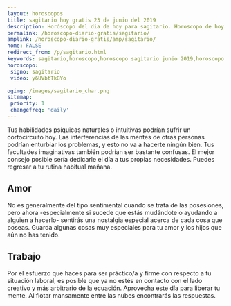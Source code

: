 ```yaml
---
layout: horoscopos
title: sagitario hoy gratis 23 de junio del 2019 
description: Horóscopo del dia de hoy para sagitario. Horoscopo de hoy 23 de junio del 2019. Las predicciones de amor, trabajo, vida personal gratis.
permalink: /horoscopo-diario-gratis/sagitario/
amplink: /horoscopo-diario-gratis/amp/sagitario/
home: FALSE
redirect_from: /p/sagitario.html
keywords: sagitario,horoscopo,horoscopo sagitario junio 2019,horoscopo sagitario hoy,tarot sagitario junio 2019,horoscopo sagitario,tarot sagitario hoy,horoscopo de hoy,horoscopo diario,tarot del amor,horoscopo de hoy sagitario,horoscopo diario del tarot, Horoscopo de hoy sagitario 23 de junio del 2019,horóscopo del día, el horoscopo de hoy
horoscopo:
 signo: sagitario
 video: y6UVbtTkBYo

ogimg: /images/sagitario_char.png
sitemap:
 priority: 1
 changefreq: 'daily'
---
```



Tus habilidades psíquicas naturales o intuitivas podrían sufrir un cortocircuito hoy. Las interferencias de las mentes de otras personas podrían enturbiar los problemas, y esto no va a hacerte ningún bien. Tus facultades imaginativas también podrían ser bastante confusas. El mejor consejo posible sería dedicarle el día a tus propias necesidades. Puedes regresar a tu rutina habitual mañana.

## Amor

No es generalmente del tipo sentimental cuando se trata de las posesiones, pero ahora -especialmente si sucede que estás mudándote o ayudando a alguien a hacerlo- sentirás una nostalgia especial acerca de cada cosa que poseas. Guarda algunas cosas muy especiales para tu amor y los hijos que aún no has tenido.

## Trabajo

Por el esfuerzo que haces para ser práctico/a y firme con respecto a tu situación laboral, es posible que ya no estés en contacto con el lado creativo y más arbitrario de la ecuación. Aprovecha este día para liberar tu mente. Al flotar mansamente entre las nubes encontrarás las respuestas.
